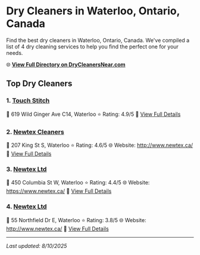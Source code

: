 # Dry Cleaners in Waterloo, Ontario, Canada

Find the best dry cleaners in Waterloo, Ontario, Canada. We've compiled a list of 4 dry cleaning services to help you find the perfect one for your needs.

🌐 **[View Full Directory on DryCleanersNear.com](https://drycleanersnear.com/city/Canada/Ontario/Waterloo)**

## Top Dry Cleaners

### 1. [Touch Stitch](https://drycleanersnear.com/dryCleaner/68901499913e4c7c8f7e9a97/touch-stitch)
📍 619 Wild Ginger Ave C14, Waterloo
⭐ Rating: 4.9/5
🔗 [View Full Details](https://drycleanersnear.com/dryCleaner/68901499913e4c7c8f7e9a97/touch-stitch)

### 2. [Newtex Cleaners](https://drycleanersnear.com/dryCleaner/68901448913e4c7c8f7e9820/newtex-cleaners)
📍 207 King St S, Waterloo
⭐ Rating: 4.6/5
🌐 Website: http://www.newtex.ca/
🔗 [View Full Details](https://drycleanersnear.com/dryCleaner/68901448913e4c7c8f7e9820/newtex-cleaners)

### 3. [Newtex Ltd](https://drycleanersnear.com/dryCleaner/68901480913e4c7c8f7e99d3/newtex-ltd)
📍 450 Columbia St W, Waterloo
⭐ Rating: 4.4/5
🌐 Website: https://www.newtex.ca/
🔗 [View Full Details](https://drycleanersnear.com/dryCleaner/68901480913e4c7c8f7e99d3/newtex-ltd)

### 4. [Newtex Ltd](https://drycleanersnear.com/dryCleaner/689014ba913e4c7c8f7e9b9c/newtex-ltd)
📍 55 Northfield Dr E, Waterloo
⭐ Rating: 3.8/5
🌐 Website: http://www.newtex.ca/
🔗 [View Full Details](https://drycleanersnear.com/dryCleaner/689014ba913e4c7c8f7e9b9c/newtex-ltd)


---

*Last updated: 8/10/2025*
